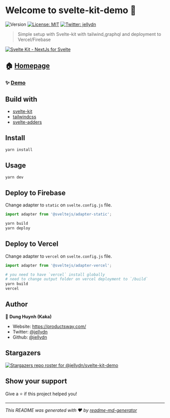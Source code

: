 # Welcome to svelte-kit-demo 👋

![Version](https://img.shields.io/badge/version-0.0.1-blue.svg?cacheSeconds=2592000)
[![License: MIT](https://img.shields.io/badge/License-MIT-yellow.svg)](#)
[![Twitter: jellydn](https://img.shields.io/twitter/follow/jellydn.svg?style=social)](https://twitter.com/jellydn)

> Simple setup with Svelte-kit with tailwind,graphql and deployment to Vercel/Firebase

[![Svelte Kit - NextJs for Svelte](https://img.youtube.com/vi/p5RJdCk09SM/0.jpg)](https://www.youtube.com/watch?v=p5RJdCk09SM)

## 🏠 [Homepage](https://svelte-kit-test.web.app/)

### ✨ [Demo](https://svelte-kit-test.vercel.app/)

## Build with

- [svelte-kit](https://svelte.dev/blog/whats-the-deal-with-sveltekit)
- [tailwindcss](https://tailwindcss.com/)
- [svelte-adders](https://github.com/svelte-add/svelte-adders)

## Install

```sh
yarn install
```

## Usage

```sh
yarn dev
```

## Deploy to Firebase

Change adapter to `static` on `svelte.config.js` file.

```ts
import adapter from '@sveltejs/adapter-static';
```

```sh
yarn build
yarn deploy
```

## Deploy to Vercel

Change adapter to `vercel` on `svelte.config.js` file.

```ts
import adapter from '@sveltejs/adapter-vercel';
```

```sh
# you need to have `vercel` install globally
# need to change output folder on vercel deployment to `/build`
yarn build
vercel
```

## Author

👤 **Dung Huynh (Kaka)**

- Website: https://productsway.com/
- Twitter: [@jellydn](https://twitter.com/jellydn)
- Github: [@jellydn](https://github.com/jellydn)

## Stargazers

[![Stargazers repo roster for @jellydn/svelte-kit-demo](https://reporoster.com/stars/jellydn/svelte-kit-demo)](https://github.com/jellydn/svelte-kit-demo/stargazers)

## Show your support

Give a ⭐️ if this project helped you!

---

_This README was generated with ❤️ by [readme-md-generator](https://github.com/kefranabg/readme-md-generator)_
